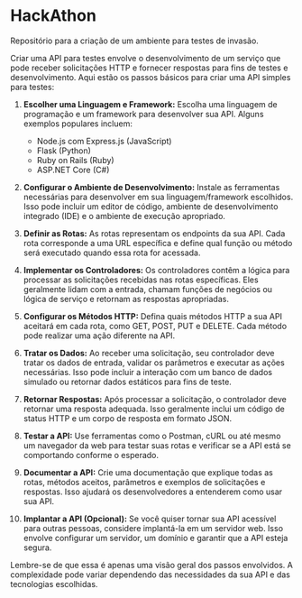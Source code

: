 # HackAthon
Repositório para a criação de um ambiente para testes de invasão.

Criar uma API para testes envolve o desenvolvimento de um serviço que pode receber solicitações HTTP e fornecer respostas para fins de testes e desenvolvimento. Aqui estão os passos básicos para criar uma API simples para testes:

1. **Escolher uma Linguagem e Framework:**
   Escolha uma linguagem de programação e um framework para desenvolver sua API. Alguns exemplos populares incluem:
   - Node.js com Express.js (JavaScript)
   - Flask (Python)
   - Ruby on Rails (Ruby)
   - ASP.NET Core (C#)

2. **Configurar o Ambiente de Desenvolvimento:**
   Instale as ferramentas necessárias para desenvolver em sua linguagem/framework escolhidos. Isso pode incluir um editor de código, ambiente de desenvolvimento integrado (IDE) e o ambiente de execução apropriado.

3. **Definir as Rotas:**
   As rotas representam os endpoints da sua API. Cada rota corresponde a uma URL específica e define qual função ou método será executado quando essa rota for acessada.

4. **Implementar os Controladores:**
   Os controladores contêm a lógica para processar as solicitações recebidas nas rotas específicas. Eles geralmente lidam com a entrada, chamam funções de negócios ou lógica de serviço e retornam as respostas apropriadas.

5. **Configurar os Métodos HTTP:**
   Defina quais métodos HTTP a sua API aceitará em cada rota, como GET, POST, PUT e DELETE. Cada método pode realizar uma ação diferente na API.

6. **Tratar os Dados:**
   Ao receber uma solicitação, seu controlador deve tratar os dados de entrada, validar os parâmetros e executar as ações necessárias. Isso pode incluir a interação com um banco de dados simulado ou retornar dados estáticos para fins de teste.

7. **Retornar Respostas:**
   Após processar a solicitação, o controlador deve retornar uma resposta adequada. Isso geralmente inclui um código de status HTTP e um corpo de resposta em formato JSON.

8. **Testar a API:**
   Use ferramentas como o Postman, cURL ou até mesmo um navegador da web para testar suas rotas e verificar se a API está se comportando conforme o esperado.

9. **Documentar a API:**
   Crie uma documentação que explique todas as rotas, métodos aceitos, parâmetros e exemplos de solicitações e respostas. Isso ajudará os desenvolvedores a entenderem como usar sua API.

10. **Implantar a API (Opcional):**
    Se você quiser tornar sua API acessível para outras pessoas, considere implantá-la em um servidor web. Isso envolve configurar um servidor, um domínio e garantir que a API esteja segura.

Lembre-se de que essa é apenas uma visão geral dos passos envolvidos. A complexidade pode variar dependendo das necessidades da sua API e das tecnologias escolhidas.

